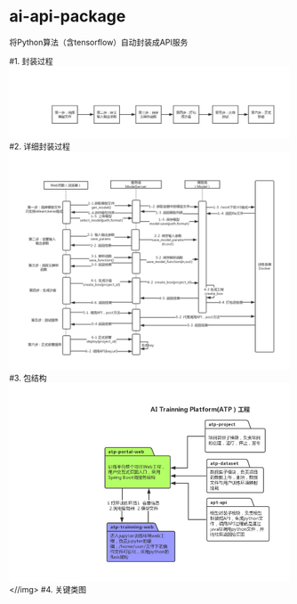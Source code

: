 # ai-api-package
将Python算法（含tensorflow）自动封装成API服务

#1. 封装过程
<img src='./images/proccess.png'></img>
#2. 详细封装过程
<img src='./images/process_detail.png'></img>
#3. 包结构
<img src='./images/package.png'><//img>
#4. 关键类图


